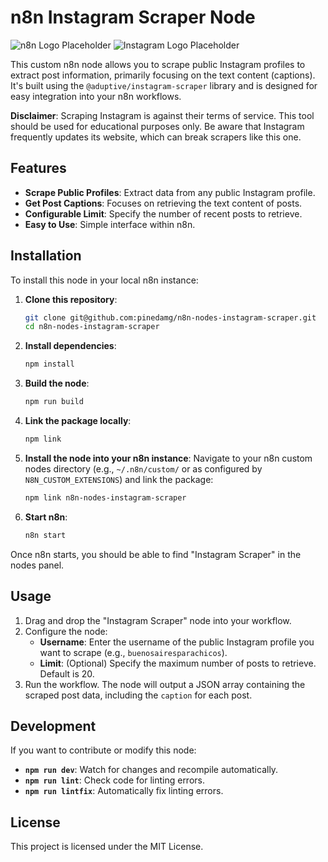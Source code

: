# n8n Instagram Scraper Node

![n8n Logo Placeholder](https://via.placeholder.com/150/0000FF/FFFFFF?text=n8n+Logo) ![Instagram Logo Placeholder](https://via.placeholder.com/150/FF00FF/FFFFFF?text=Instagram+Logo)

This custom n8n node allows you to scrape public Instagram profiles to extract post information, primarily focusing on the text content (captions). It's built using the `@aduptive/instagram-scraper` library and is designed for easy integration into your n8n workflows.

**Disclaimer**: Scraping Instagram is against their terms of service. This tool should be used for educational purposes only. Be aware that Instagram frequently updates its website, which can break scrapers like this one.

## Features

*   **Scrape Public Profiles**: Extract data from any public Instagram profile.
*   **Get Post Captions**: Focuses on retrieving the text content of posts.
*   **Configurable Limit**: Specify the number of recent posts to retrieve.
*   **Easy to Use**: Simple interface within n8n.

## Installation

To install this node in your local n8n instance:

1.  **Clone this repository**:
    ```bash
    git clone git@github.com:pinedamg/n8n-nodes-instagram-scraper.git
    cd n8n-nodes-instagram-scraper
    ```

2.  **Install dependencies**:
    ```bash
    npm install
    ```

3.  **Build the node**:
    ```bash
    npm run build
    ```

4.  **Link the package locally**:
    ```bash
    npm link
    ```

5.  **Install the node into your n8n instance**:
    Navigate to your n8n custom nodes directory (e.g., `~/.n8n/custom/` or as configured by `N8N_CUSTOM_EXTENSIONS`) and link the package:
    ```bash
    npm link n8n-nodes-instagram-scraper
    ```

6.  **Start n8n**:
    ```bash
    n8n start
    ```

Once n8n starts, you should be able to find "Instagram Scraper" in the nodes panel.

## Usage

1.  Drag and drop the "Instagram Scraper" node into your workflow.
2.  Configure the node:
    *   **Username**: Enter the username of the public Instagram profile you want to scrape (e.g., `buenosairesparachicos`).
    *   **Limit**: (Optional) Specify the maximum number of posts to retrieve. Default is 20.
3.  Run the workflow. The node will output a JSON array containing the scraped post data, including the `caption` for each post.

## Development

If you want to contribute or modify this node:

*   **`npm run dev`**: Watch for changes and recompile automatically.
*   **`npm run lint`**: Check code for linting errors.
*   **`npm run lintfix`**: Automatically fix linting errors.

## License

This project is licensed under the MIT License.